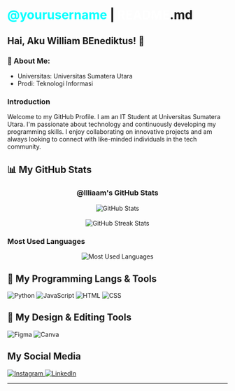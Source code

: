 # <span style="color:#00FFFF">@yourusername</span> | <span style="color:#FFFFFF">README</span>.md

## Hai, Aku William BEnediktus! 👋

### 👤 About Me:
* Universitas: Universitas Sumatera Utara
* Prodi: Teknologi Informasi

### Introduction
Welcome to my GitHub Profile. I am an IT Student at Universitas Sumatera Utara. I'm passionate about technology and continuously developing my programming skills. I enjoy collaborating on innovative projects and am always looking to connect with like-minded individuals in the tech community.

## 📊 My GitHub Stats

<div align="center">
  <h3>@llliaam's GitHub Stats</h3>
  <img src="https://github-readme-stats.vercel.app/api?username=yourusername&theme=radical&show_icons=true" alt="GitHub Stats" />
  <br />
  <br />
  <img src="https://github-readme-streak-stats.herokuapp.com/?user=yourusername&theme=radical" alt="GitHub Streak Stats" />
</div>

### Most Used Languages
<div align="center">
  <img src="https://github-readme-stats.vercel.app/api/top-langs/?username=yourusername&layout=compact&theme=radical" alt="Most Used Languages" />
</div>

## 🚀 My Programming Langs & Tools
<p align="left">
  <img src="https://img.shields.io/badge/Python-3776AB?style=for-the-badge&logo=python&logoColor=white" alt="Python" />
  <img src="https://img.shields.io/badge/JavaScript-F7DF1E?style=for-the-badge&logo=javascript&logoColor=black" alt="JavaScript" />
  <img src="https://img.shields.io/badge/HTML5-E34F26?style=for-the-badge&logo=html5&logoColor=white" alt="HTML" />
  <img src="https://img.shields.io/badge/CSS3-1572B6?style=for-the-badge&logo=css3&logoColor=white" alt="CSS" />
</p>

## 🎨 My Design & Editing Tools
<p align="left">
  <img src="https://img.shields.io/badge/Figma-F24E1E?style=for-the-badge&logo=figma&logoColor=white" alt="Figma" />
  <img src="https://img.shields.io/badge/Canva-00C4CC?style=for-the-badge&logo=canva&logoColor=white" alt="Canva" />
</p>

## My Social Media
<p align="left">
  <a href="https://www.instagram.com/lll1aamm/">
    <img src="https://img.shields.io/badge/Instagram-E4405F?style=for-the-badge&logo=instagram&logoColor=white" alt="Instagram" />
  </a>
  <a href="https://www.linkedin.com/in/william-benediktus-51032b342/">
    <img src="https://img.shields.io/badge/LinkedIn-0077B5?style=for-the-badge&logo=linkedin&logoColor=white" alt="LinkedIn" />
  </a>
</p>

---
